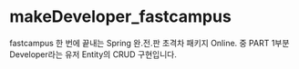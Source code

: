 # makeDeveloper_fastcampus

fastcampus 한 번에 끝내는 Spring 완.전.판 초격차 패키지 Online. 중
PART 1부분
Developer라는 유저 Entity의 CRUD 구현입니다.
